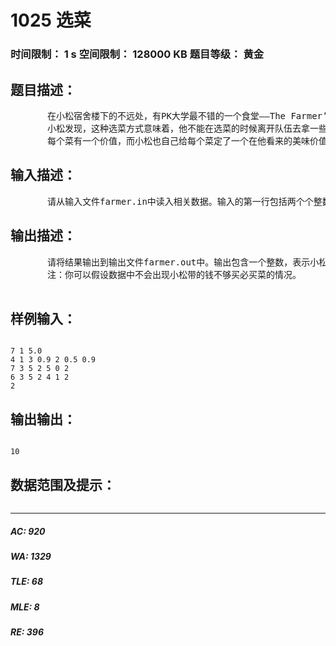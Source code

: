 # 1025 选菜   
### 时间限制： 1 s     空间限制： 128000 KB     题目等级： 黄金  
## 题目描述：  

<pre>
       在小松宿舍楼下的不远处，有PK大学最不错的一个食堂——The Farmer’s Canteen（NM食堂）。由于该食堂的菜都很不错，价格也公道，所以很多人都喜欢来这边吃饭。The Farmer’s Canteen的点菜方式如同在超市自选商品一样，人们从一个指定的路口进去，再从一个指定的路口出来并付款。由于来这里就餐的人数比较多，所以人们自觉地在进入口的时候就排成一个长队，沿着长长的摆放着各式各样佳肴的桌子进行选菜。
       小松发现，这种选菜方式意味着，他不能在选菜的时候离开队伍去拿一些他已经看过了的菜或者没有看过的菜，因为插队是不礼貌的，也是被BS的。
       每个菜有一个价值，而小松也自己给每个菜定了一个在他看来的美味价值，例如红烧小黄鱼在小松看来是美味价值很高的，而花菜在小松眼里则是美味价值极低的菜肴。而有一些菜是营养价值极其高的菜（例如米饭），所以无论它的美味价值是多少，小松都会选择1份。现在小松带了X元钱来食堂就餐，他想知道，在不欠帐的情况下，他选菜的美味价值总合最大是多少。
</pre>
  
  
## 输入描述：  

<pre>
       请从输入文件farmer.in中读入相关数据。输入的第一行包括两个个整数n（1≤n≤100），k（0≤k≤实际菜的种类）和一个实数X（0≤X≤100），表示有n个菜式，有k种菜是必选的，小松带来了X元钱（精确到“角”）。接下来的1行包含n个实数，表示菜桌上从入口到出口的所有菜的价格（0≤价格≤10，单位“元”，精确到“角”）；再接下来的1行包含n个整数，表示菜桌上从入口到出口的所有菜的美味价值（0≤美味价值≤100）；再接下来一行包含n个整数，表示菜桌上从入口到出口的所有菜的种类编号（1≤种类编号≤100）。最后一行包含k个整数，分别表示必选菜的种类编号。要注意的是，同一种编号的菜可以出现多次，但是他们的价格和美味价值都是一样的。对于同一种菜（无论是不是必选菜），小松最多只会选择1份（买两份红烧豆腐多没意思啊）。另外，必选菜的价格之和一定不超过X。
</pre>
  
  
## 输出描述：  

<pre>
       请将结果输出到输出文件farmer.out中。输出包含一个整数，表示小松能选到的菜的美味价值总和最大是多少。
       注：你可以假设数据中不会出现小松带的钱不够买必买菜的情况。
 
</pre>
  
  
## 样例输入：  

<pre><code>
7 1 5.0
4 1 3 0.9 2 0.5 0.9
7 3 5 2 5 0 2
6 3 5 2 4 1 2
2
</code></pre>
  
  
## 输出输出：  

<pre><code>
10
</code></pre>
  
  
## 数据范围及提示：  

<pre>
</pre>
  
  
***  

##### AC: 920  
##### WA: 1329  
##### TLE: 68  
##### MLE: 8  
##### RE: 396  
